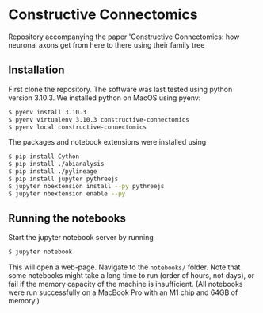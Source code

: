 # Constructive Connectomics

Repository accompanying the paper 'Constructive Connectomics: how neuronal axons get from here to there using their family tree


## Installation

First clone the repository. The software was last tested using python version 3.10.3. We installed python on MacOS using pyenv:

```bash
$ pyenv install 3.10.3
$ pyenv virtualenv 3.10.3 constructive-connectomics
$ pyenv local constructive-connectomics
```

The packages and notebook extensions were installed using

```bash
$ pip install Cython
$ pip install ./abianalysis
$ pip install ./pylineage
$ pip install jupyter pythreejs
$ jupyter nbextension install --py pythreejs
$ jupyter nbextension enable --py
```


## Running the notebooks

Start the jupyter notebook server by running

```bash
$ jupyter notebook
```

This will open a web-page. Navigate to the `notebooks/` folder. Note that some 
notebooks might take a long time to run (order of hours, not days), or fail if 
the memory capacity of the machine is insufficient. (All notebooks were run 
successfully on a MacBook Pro with an M1 chip and 64GB of memory.)  
